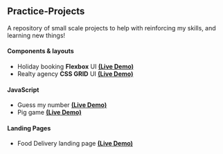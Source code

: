## Practice-Projects
A repository of small scale projects to help with reinforcing my skills, and learning new things!

#### Components & layouts
- Holiday booking  **Flexbox** UI [**(Live Demo)**](https://krisp-dev.github.io/Practice-Projects/Components%20%26%20layouts/Holiday%20booking%20-%20Flexbox%20UI/index.html)
- Realty agency **CSS GRID** UI [**(Live Demo)**](https://krisp-dev.github.io/Practice-Projects/Components%20%26%20layouts/Realty%20Agency%20-%20Grid%20UI/index.html)

#### JavaScript
- Guess my number [**(Live Demo)**](https://krisp-dev.github.io/Practice-Projects/JavaScript/Guess%20my%20number/index.html)
- Pig game [**(Live Demo)**](https://krisp-dev.github.io/Practice-Projects/JavaScript/Pig%20dice%20game/index.html)

#### Landing Pages
- Food Delivery landing page [**(Live Demo)**](https://krisp-dev.github.io/Practice-Projects/Landing%20pages/Food%20Delivery%20landing%20page/index.html#)
